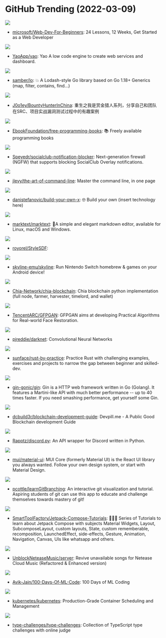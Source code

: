 # GitHub Trending (2022-03-09)

![](https://img.shields.io/badge/JavaScript-New%20357-green?style=flat-square&logo=appveyor)
- [microsoft/Web-Dev-For-Beginners](https://github.com/microsoft/Web-Dev-For-Beginners): 24 Lessons, 12 Weeks, Get Started as a Web Developer

![](https://img.shields.io/badge/Go-New%20413-green?style=flat-square&logo=appveyor)
- [YaoApp/yao](https://github.com/YaoApp/yao): Yao A low code engine to create web services and dashboard.

![](https://img.shields.io/badge/Go-New%20534-green?style=flat-square&logo=appveyor)
- [samber/lo](https://github.com/samber/lo): 💥 A Lodash-style Go library based on Go 1.18+ Generics (map, filter, contains, find...)

![](https://img.shields.io/badge/none-New%2064-green?style=flat-square&logo=appveyor)
- [J0o1ey/BountyHunterInChina](https://github.com/J0o1ey/BountyHunterInChina): 重生之我是赏金猎人系列，分享自己和团队在SRC、项目实战漏洞测试过程中的有趣案例

![](https://img.shields.io/badge/none-New%20322-green?style=flat-square&logo=appveyor)
- [EbookFoundation/free-programming-books](https://github.com/EbookFoundation/free-programming-books): 📚 Freely available programming books

![](https://img.shields.io/badge/Python-New%209-green?style=flat-square&logo=appveyor)
- [Speyedr/socialclub-notification-blocker](https://github.com/Speyedr/socialclub-notification-blocker): Next-generation firewall (NGFW) that supports blocking SocialClub Overlay notifications.

![](https://img.shields.io/badge/none-New%20381-green?style=flat-square&logo=appveyor)
- [jlevy/the-art-of-command-line](https://github.com/jlevy/the-art-of-command-line): Master the command line, in one page

![](https://img.shields.io/badge/none-New%20176-green?style=flat-square&logo=appveyor)
- [danistefanovic/build-your-own-x](https://github.com/danistefanovic/build-your-own-x): 🤓 Build your own (insert technology here)

![](https://img.shields.io/badge/JavaScript-New%2088-green?style=flat-square&logo=appveyor)
- [marktext/marktext](https://github.com/marktext/marktext): 📝A simple and elegant markdown editor, available for Linux, macOS and Windows.

![](https://img.shields.io/badge/Python-New%2033-green?style=flat-square&logo=appveyor)
- [royorel/StyleSDF](https://github.com/royorel/StyleSDF): 

![](https://img.shields.io/badge/C%2B%2B-New%2051-green?style=flat-square&logo=appveyor)
- [skyline-emu/skyline](https://github.com/skyline-emu/skyline): Run Nintendo Switch homebrew & games on your Android device!

![](https://img.shields.io/badge/Python-New%2027-green?style=flat-square&logo=appveyor)
- [Chia-Network/chia-blockchain](https://github.com/Chia-Network/chia-blockchain): Chia blockchain python implementation (full node, farmer, harvester, timelord, and wallet)

![](https://img.shields.io/badge/Python-New%2072-green?style=flat-square&logo=appveyor)
- [TencentARC/GFPGAN](https://github.com/TencentARC/GFPGAN): GFPGAN aims at developing Practical Algorithms for Real-world Face Restoration.

![](https://img.shields.io/badge/C-New%2013-green?style=flat-square&logo=appveyor)
- [pjreddie/darknet](https://github.com/pjreddie/darknet): Convolutional Neural Networks

![](https://img.shields.io/badge/Rust-New%20439-green?style=flat-square&logo=appveyor)
- [sunface/rust-by-practice](https://github.com/sunface/rust-by-practice): Practice Rust with challenging examples, exercises and projects to narrow the gap between beginner and skilled-dev.

![](https://img.shields.io/badge/Go-New%2065-green?style=flat-square&logo=appveyor)
- [gin-gonic/gin](https://github.com/gin-gonic/gin): Gin is a HTTP web framework written in Go (Golang). It features a Martini-like API with much better performance -- up to 40 times faster. If you need smashing performance, get yourself some Gin.

![](https://img.shields.io/badge/none-New%20102-green?style=flat-square&logo=appveyor)
- [dcbuild3r/blockchain-development-guide](https://github.com/dcbuild3r/blockchain-development-guide): Devpill.me - A Public Good Blockchain development Guide

![](https://img.shields.io/badge/Python-New%2099-green?style=flat-square&logo=appveyor)
- [Rapptz/discord.py](https://github.com/Rapptz/discord.py): An API wrapper for Discord written in Python.

![](https://img.shields.io/badge/JavaScript-New%2027-green?style=flat-square&logo=appveyor)
- [mui/material-ui](https://github.com/mui/material-ui): MUI Core (formerly Material UI) is the React UI library you always wanted. Follow your own design system, or start with Material Design.

![](https://img.shields.io/badge/JavaScript-New%2093-green?style=flat-square&logo=appveyor)
- [pcottle/learnGitBranching](https://github.com/pcottle/learnGitBranching): An interactive git visualization and tutorial. Aspiring students of git can use this app to educate and challenge themselves towards mastery of git!

![](https://img.shields.io/badge/Kotlin-New%2050-green?style=flat-square&logo=appveyor)
- [SmartToolFactory/Jetpack-Compose-Tutorials](https://github.com/SmartToolFactory/Jetpack-Compose-Tutorials): 🚀🧨📝 Series of Tutorials to learn about Jetpack Compose with subjects Material Widgets, Layout, SubcomposeLayout, custom layouts, State, custom rememberable, recomposition, LaunchedEffect, side-effects, Gesture, Animation, Navigation, Canvas, UIs like whatsapp and others.

![](https://img.shields.io/badge/JavaScript-New%2093-green?style=flat-square&logo=appveyor)
- [UnblockNeteaseMusic/server](https://github.com/UnblockNeteaseMusic/server): Revive unavailable songs for Netease Cloud Music (Refactored & Enhanced version)

![](https://img.shields.io/badge/none-New%2084-green?style=flat-square&logo=appveyor)
- [Avik-Jain/100-Days-Of-ML-Code](https://github.com/Avik-Jain/100-Days-Of-ML-Code): 100 Days of ML Coding

![](https://img.shields.io/badge/Go-New%2067-green?style=flat-square&logo=appveyor)
- [kubernetes/kubernetes](https://github.com/kubernetes/kubernetes): Production-Grade Container Scheduling and Management

![](https://img.shields.io/badge/TypeScript-New%20147-green?style=flat-square&logo=appveyor)
- [type-challenges/type-challenges](https://github.com/type-challenges/type-challenges): Collection of TypeScript type challenges with online judge

